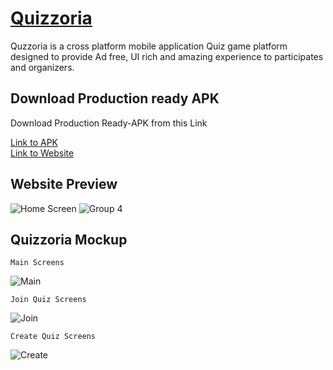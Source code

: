 <h1><a href="https://quizzoria.pythonanywhere.com/">Quizzoria</a></h1>

Quzzoria is a cross platform mobile application Quiz game platform designed to provide Ad free, UI rich and amazing experience to participates and organizers. 

## Download Production ready APK

Download Production Ready-APK from this Link

[Link to APK](https://quizzoria.pythonanywhere.com/Sample/APK? "Quizzoria APK")
</br>
[Link to Website](https://quizzoria.pythonanywhere.com/ "Quizzoria")

## Website Preview

![Home Screen](https://user-images.githubusercontent.com/64589033/131053050-9492063e-d0ee-4cc6-b109-ca77bd2a6742.png)
![Group 4](https://user-images.githubusercontent.com/64589033/131053179-09d79ca6-3a72-4c76-bd62-fe94b51464f5.png)

## Quizzoria Mockup
```
Main Screens
```
![Main](https://user-images.githubusercontent.com/64589033/131053651-e10c77e5-144e-4cfc-8ac7-53bbae99e00c.png)
```
Join Quiz Screens
```
![Join](https://user-images.githubusercontent.com/64589033/131053656-65fe0ce2-8dad-4ee7-8a3f-780fa9504085.png)
```
Create Quiz Screens
```
![Create](https://user-images.githubusercontent.com/64589033/131053663-474855b4-bea4-489a-bbcc-7a45303aa22f.png)



